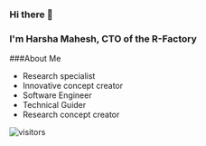 ### Hi there 👋
### I'm Harsha Mahesh, CTO of the R-Factory

###About Me
* Research specialist
* Innovative concept creator
* Software Engineer
* Technical Guider
* Research concept creator

![visitors](https://github.com/HarshaMahesh)
<!--
**HarshaMahesh/HarshaMahesh** is a ✨ _special_ ✨ repository because its `README.md` (this file) appears on your GitHub profile.

Here are some ideas to get you started:

- 🔭 I’m currently working on ...
- 🌱 I’m currently learning ...
- 👯 I’m looking to collaborate on ...
- 🤔 I’m looking for help with ...
- 💬 Ask me about ...
- 📫 How to reach me: ...
- 😄 Pronouns: ...
- ⚡ Fun fact: ...
-->
